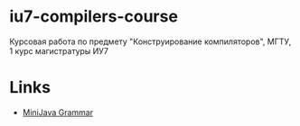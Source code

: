 # iu7-compilers-course
Курсовая работа по предмету "Конструирование компиляторов", МГТУ, 1 курс магистратуры ИУ7

# Links
- [MiniJava Grammar](http://www.cs.tufts.edu/~sguyer/classes/comp181-2006/minijava.html)
